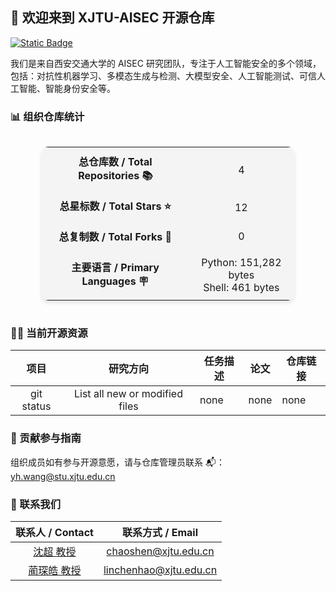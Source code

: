 ## 👋 欢迎来到 XJTU-AISEC 开源仓库

[![Static Badge](https://img.shields.io/badge/EN-英文-blue)](https://github.com/aisec-xjtu-group/.github/blob/main/profile/README.md)

我们是来自西安交通大学的 AISEC 研究团队，专注于人工智能安全的多个领域，包括：对抗性机器学习、多模态生成与检测、大模型安全、人工智能测试、可信人工智能、智能身份安全等。

### 📊 组织仓库统计

<!-- STATS_CARD_START -->
<div style="display: flex; justify-content: center;">
  <table style="border-collapse: collapse; width: 80%; background: #f4f4f4; border-radius: 10px; box-shadow: 0 4px 6px rgba(0,0,0,0.1); text-align: center;">
    <tr>
      <td style="padding: 10px; font-weight: bold; text-align: center;">总仓库数 / Total Repositories 📚</td>
      <td style="padding: 10px; text-align: center;">4</td>
    </tr>
    <tr>
      <td style="padding: 10px; font-weight: bold; text-align: center;">总星标数 / Total Stars ⭐</td>
      <td style="padding: 10px; text-align: center;">12</td>
    </tr>
    <tr>
      <td style="padding: 10px; font-weight: bold; text-align: center;">总复制数 / Total Forks 🍴</td>
      <td style="padding: 10px; text-align: center;">0</td>
    </tr>
    <tr>
      <td style="padding: 10px; font-weight: bold; text-align: center;">主要语言 / Primary Languages 🪧</td>
      <td style="padding: 10px; text-align: center;">
        <ul style="list-style: none; padding: 0; margin: 0;">
          <li>Python: 151,282 bytes</li><li>Shell: 461 bytes</li>
        </ul>
      </td>
    </tr>
  </table>
</div>
<!-- STATS_CARD_END -->

### 👩‍💻 当前开源资源

| 项目 | 研究方向 | 任务描述 | 论文 | 仓库链接 |
| :---: | :---: | --- | --- | --- |
| git status | List all new or modified files | none | none | none |

### 🌈 贡献参与指南

组织成员如有参与开源意愿，请与仓库管理员联系 📬：yh.wang@stu.xjtu.edu.cn

### 💬 联系我们

| 联系人 / Contact | 联系方式 / Email |
| :---: | :---: |
| [沈超 教授](https://gr.xjtu.edu.cn/web/cshen/) | chaoshen@xjtu.edu.cn |
| [蔺琛皓 教授](https://gr.xjtu.edu.cn/web/linchenhao) | linchenhao@xjtu.edu.cn |
